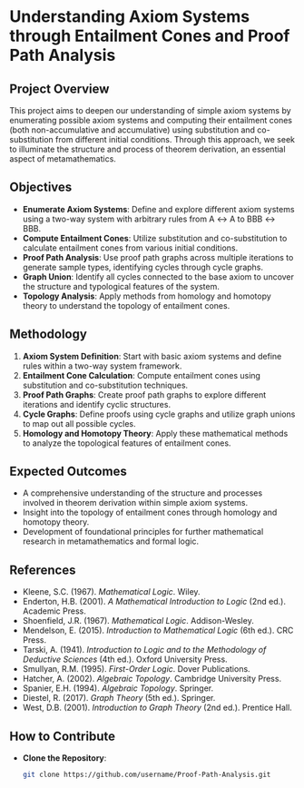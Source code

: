 
# Understanding Axiom Systems through Entailment Cones and Proof Path Analysis

## Project Overview

This project aims to deepen our understanding of simple axiom systems by enumerating possible axiom systems and computing their entailment cones (both non-accumulative and accumulative) using substitution and co-substitution from different initial conditions. Through this approach, we seek to illuminate the structure and process of theorem derivation, an essential aspect of metamathematics.

## Objectives
- **Enumerate Axiom Systems**: Define and explore different axiom systems using a two-way system with arbitrary rules from A ↔ A to BBB ↔ BBB.
- **Compute Entailment Cones**: Utilize substitution and co-substitution to calculate entailment cones from various initial conditions.
- **Proof Path Analysis**: Use proof path graphs across multiple iterations to generate sample types, identifying cycles through cycle graphs.
- **Graph Union**: Identify all cycles connected to the base axiom to uncover the structure and typological features of the system.
- **Topology Analysis**: Apply methods from homology and homotopy theory to understand the topology of entailment cones.

## Methodology
1. **Axiom System Definition**: Start with basic axiom systems and define rules within a two-way system framework.
2. **Entailment Cone Calculation**: Compute entailment cones using substitution and co-substitution techniques.
3. **Proof Path Graphs**: Create proof path graphs to explore different iterations and identify cyclic structures.
4. **Cycle Graphs**: Define proofs using cycle graphs and utilize graph unions to map out all possible cycles.
5. **Homology and Homotopy Theory**: Apply these mathematical methods to analyze the topological features of entailment cones.

## Expected Outcomes
- A comprehensive understanding of the structure and processes involved in theorem derivation within simple axiom systems.
- Insight into the topology of entailment cones through homology and homotopy theory.
- Development of foundational principles for further mathematical research in metamathematics and formal logic.

## References
- Kleene, S.C. (1967). *Mathematical Logic*. Wiley.
- Enderton, H.B. (2001). *A Mathematical Introduction to Logic* (2nd ed.). Academic Press.
- Shoenfield, J.R. (1967). *Mathematical Logic*. Addison-Wesley.
- Mendelson, E. (2015). *Introduction to Mathematical Logic* (6th ed.). CRC Press.
- Tarski, A. (1941). *Introduction to Logic and to the Methodology of Deductive Sciences* (4th ed.). Oxford University Press.
- Smullyan, R.M. (1995). *First-Order Logic*. Dover Publications.
- Hatcher, A. (2002). *Algebraic Topology*. Cambridge University Press.
- Spanier, E.H. (1994). *Algebraic Topology*. Springer.
- Diestel, R. (2017). *Graph Theory* (5th ed.). Springer.
- West, D.B. (2001). *Introduction to Graph Theory* (2nd ed.). Prentice Hall.

## How to Contribute
- **Clone the Repository**: 
  ```sh
  git clone https://github.com/username/Proof-Path-Analysis.git
